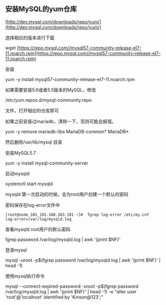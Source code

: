 ## 安装MySQL的**yum仓库**

[http://dev.mysql.com/downloads/repo/yum/](http://dev.mysql.com/downloads/repo/yum/)

选择相应的版本进行下载

wget [https://repo.mysql.com//mysql57-community-release-el7-11.noarch.rpm](https://repo.mysql.com//mysql57-community-release-el7-11.noarch.rpm)

安装

yum -y install mysql57-community-release-el7-11.noarch.rpm

如果需要安装5.6或者5.5版本的MySQL，修改

/etc/yum.repos.d/mysql-community.repo

文件，打开相应的仓库即可

如果之前安装过mariadb，清除一下，否则可能会报错。

yum -y remove mariadb-libs MariaDB-common\*  MariaDB\*

然后删除/var/lib/mysql 目录

安装MySQL5.7

yum -y install mysql-community-server

启动mysqld

systemctl start mysqld

mysqld 第一次启动的时候，会为root用户创建一个默认的密码

密码保存在log-error文件中

```shell
[root@node_101_192.168.183.101 ~]#  fgrep log-error /etc/my.cnf
log-error=/var/log/mysqld.log
```

查看mysqld root用户的默认密码

fgrep password /var/log/mysqld.log \| awk '{print $NF}'

登录mysql

mysql -uroot -p$\(fgrep password /var/log/mysqld.log \| awk '{print $NF}' \| head -1\)

使用mysql执行命令

mysql --connect-expired-password -uroot -p$\(fgrep password /var/log/mysqld.log \| awk '{print $NF}' \| head -1\) -e "alter user 'root'@'localhost' identified by 'Kinson@123';"

